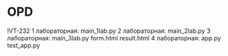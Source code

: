 # OPD
IVT-232
1 лабораторная: main_1lab.py
2 лабораторная: main_2lab.py
3 лабораторная: main_3lab.py form.html  result.html
4 лабораторная: app.py  test_app.py



